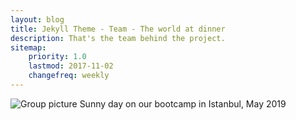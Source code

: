 ```yaml
---
layout: blog
title: Jekyll Theme - Team - The world at dinner
description: That's the team behind the project.
sitemap:
    priority: 1.0
    lastmod: 2017-11-02
    changefreq: weekly
---
```


![Group picture](https://laurapeacemakers.github.io/images/grouppic.jpeg)
Sunny day on our bootcamp in Istanbul, May 2019
